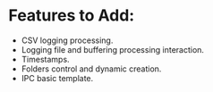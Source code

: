 # Features to Add:
- CSV logging processing.
- Logging file and buffering processing interaction.
- Timestamps. 
- Folders control and dynamic creation. 
- IPC basic template.